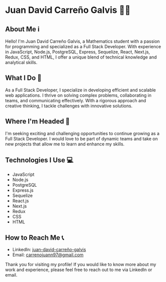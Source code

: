 <!--# Juan David Carreño Galvis 

## Quién soy 👋
¡Hola! Soy Juan David Carreño Galvis, un estudiante de Matemáticas apasionado por la programación y especializado como Full Stack Developer. Con experiencia en JavaScript, Node.js, PostgreSQL, Express, Sequelize, React, Next.js, Redux, CSS y HTML, ofrezco una combinación única de conocimientos técnicos y habilidades analíticas.

## Qué hago  👀
Como Full Stack Developer, me dedico al desarrollo de aplicaciones web eficientes y escalables. Me apasiona resolver problemas complejos, trabajar en equipo y comunicarme efectivamente. Mi enfoque riguroso y pensamiento creativo me permiten abordar desafíos con soluciones innovadoras.

## A dónde me dirijo 💞️
Estoy buscando oportunidades emocionantes y desafiantes para seguir creciendo como Full Stack Developer. Me encantaría formar parte de equipos dinámicos y enfrentar nuevos proyectos que me permitan seguir aprendiendo y mejorando mis habilidades.

## Tecnologías que uso
- JavaScript
- Node.js
- PostgreSQL
- Express.js
- Sequelize
- React.js
- Next.js
- Redux
- CSS
- HTML

## Cómo contactarme 📫
- LinkedIn: [juan-david-carreño-galvis](https://www.linkedin.com/in/juan-david-carre%C3%B1o-galvis-90286a26a/)
- Correo electrónico: carrenojuann97@gmail.com

¡Gracias por visitar mi perfil! Si deseas conocer más sobre mi trabajo y experiencia, no dudes en contactarme a través de LinkedIn o enviarme un correo electrónico.](url) -->

# Juan David Carreño Galvis 👨‍💻

## About Me ℹ️
Hello! I'm Juan David Carreño Galvis, a Mathematics student with a passion for programming and specialized as a Full Stack Developer. With experience in JavaScript, Node.js, PostgreSQL, Express, Sequelize, React, Next.js, Redux, CSS, and HTML, I offer a unique blend of technical knowledge and analytical skills.

## What I Do 💼
As a Full Stack Developer, I specialize in developing efficient and scalable web applications. I thrive on solving complex problems, collaborating in teams, and communicating effectively. With a rigorous approach and creative thinking, I tackle challenges with innovative solutions.

## Where I'm Headed 🚀
I'm seeking exciting and challenging opportunities to continue growing as a Full Stack Developer. I would love to be part of dynamic teams and take on new projects that allow me to learn and enhance my skills.

## Technologies I Use 💻
- JavaScript
- Node.js
- PostgreSQL
- Express.js
- Sequelize
- React.js
- Next.js
- Redux
- CSS
- HTML

## How to Reach Me 📞
- LinkedIn: [juan-david-carreño-galvis](https://www.linkedin.com/in/juan-david-carre%C3%B1o-galvis-90286a26a/)
- Email: carrenojuann97@gmail.com

Thank you for visiting my profile! If you would like to know more about my work and experience, please feel free to reach out to me via LinkedIn or email.



